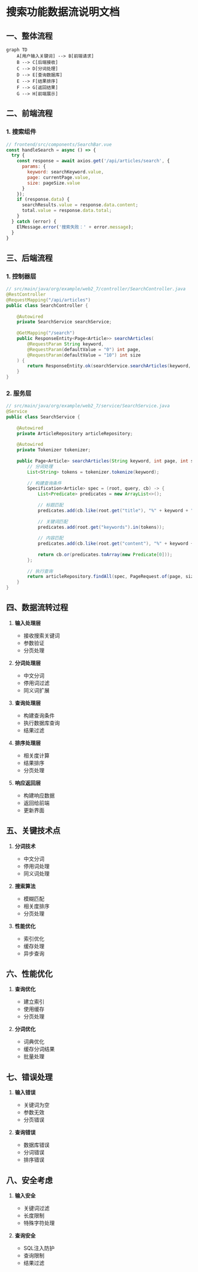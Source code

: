 # 搜索功能数据流说明文档

## 一、整体流程

```mermaid
graph TD
    A[用户输入关键词] --> B[前端请求]
    B --> C[后端接收]
    C --> D[分词处理]
    D --> E[查询数据库]
    E --> F[结果排序]
    F --> G[返回结果]
    G --> H[前端展示]
```

## 二、前端流程

### 1. 搜索组件

```javascript
// frontend/src/components/SearchBar.vue
const handleSearch = async () => {
  try {
    const response = await axios.get('/api/articles/search', {
      params: {
        keyword: searchKeyword.value,
        page: currentPage.value,
        size: pageSize.value
      }
    });
    if (response.data) {
      searchResults.value = response.data.content;
      total.value = response.data.total;
    }
  } catch (error) {
    ElMessage.error('搜索失败：' + error.message);
  }
}
```

## 三、后端流程

### 1. 控制器层

```java
// src/main/java/org/example/web2_7/controller/SearchController.java
@RestController
@RequestMapping("/api/articles")
public class SearchController {
  
    @Autowired
    private SearchService searchService;
  
    @GetMapping("/search")
    public ResponseEntity<Page<Article>> searchArticles(
        @RequestParam String keyword,
        @RequestParam(defaultValue = "0") int page,
        @RequestParam(defaultValue = "10") int size
    ) {
        return ResponseEntity.ok(searchService.searchArticles(keyword, page, size));
    }
}
```

### 2. 服务层

```java
// src/main/java/org/example/web2_7/service/SearchService.java
@Service
public class SearchService {
  
    @Autowired
    private ArticleRepository articleRepository;
  
    @Autowired
    private Tokenizer tokenizer;
  
    public Page<Article> searchArticles(String keyword, int page, int size) {
        // 分词处理
        List<String> tokens = tokenizer.tokenize(keyword);
      
        // 构建查询条件
        Specification<Article> spec = (root, query, cb) -> {
            List<Predicate> predicates = new ArrayList<>();
          
            // 标题匹配
            predicates.add(cb.like(root.get("title"), "%" + keyword + "%"));
          
            // 关键词匹配
            predicates.add(root.get("keywords").in(tokens));
          
            // 内容匹配
            predicates.add(cb.like(root.get("content"), "%" + keyword + "%"));
          
            return cb.or(predicates.toArray(new Predicate[0]));
        };
      
        // 执行查询
        return articleRepository.findAll(spec, PageRequest.of(page, size));
    }
}
```

## 四、数据流转过程

1. **输入处理层**

   - 接收搜索关键词
   - 参数验证
   - 分页处理
2. **分词处理层**

   - 中文分词
   - 停用词过滤
   - 同义词扩展
3. **查询处理层**

   - 构建查询条件
   - 执行数据库查询
   - 结果过滤
4. **排序处理层**

   - 相关度计算
   - 结果排序
   - 分页处理
5. **响应返回层**

   - 构建响应数据
   - 返回给前端
   - 更新界面

## 五、关键技术点

1. **分词技术**

   - 中文分词
   - 停用词处理
   - 同义词处理
2. **搜索算法**

   - 模糊匹配
   - 相关度排序
   - 分页处理
3. **性能优化**

   - 索引优化
   - 缓存处理
   - 异步查询

## 六、性能优化

1. **查询优化**

   - 建立索引
   - 使用缓存
   - 分页处理
2. **分词优化**

   - 词典优化
   - 缓存分词结果
   - 批量处理

## 七、错误处理

1. **输入错误**

   - 关键词为空
   - 参数无效
   - 分页错误
2. **查询错误**

   - 数据库错误
   - 分词错误
   - 排序错误

## 八、安全考虑

1. **输入安全**

   - 关键词过滤
   - 长度限制
   - 特殊字符处理
2. **查询安全**

   - SQL注入防护
   - 查询限制
   - 结果过滤
